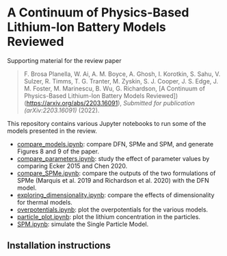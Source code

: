 # A Continuum of Physics-Based Lithium-Ion Battery Models Reviewed
Supporting material for the review paper

> F. Brosa Planella, W. Ai, A. M. Boyce, A. Ghosh, I. Korotkin, S. Sahu, V. Sulzer, R. Timms, T. G. Tranter, M. Zyskin, S. J. Cooper, J. S. Edge, J. M. Foster, M. Marinescu, B. Wu, G. Richardson, [A Continuum of Physics-Based Lithium-Ion Battery Models Reviewed])(https://arxiv.org/abs/2203.16091), _Submitted for publication (arXiv:2203.16091)_ (2022).

This repository contains various Jupyter notebooks to run some of the models presented in the review.

* [compare_models.ipynb](compare_models.ipynb): compare DFN, SPMe and SPM, and generate Figures 8 and 9 of the paper.
* [compare_parameters.ipynb](compare_parameters.ipynb): study the effect of parameter values by comparing Ecker 2015 and Chen 2020.
* [compare_SPMe.ipynb](compare_SPMe.ipynb): compare the outputs of the two formulations of SPMe (Marquis et al. 2019 and Richardson et al. 2020) with the DFN model.
* [exploring_dimensionality.ipynb](exploring_dimensionality.ipynb): compare the effects of dimensionality for thermal models.
* [overpotentials.ipynb](overpotentials.ipynb): plot the overpotentials for the various models.
* [particle_plot.ipynb](particle_plot.ipynb): plot the lithium concentration in the particles.
* [SPM.ipynb](SPM.ipynb): simulate the Single Particle Model.

## Installation instructions
